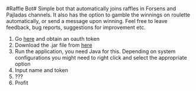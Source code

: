 #Raffle Bot#
Simple bot that automatically joins raffles in Forsens and Pajladas channels. It also has the option to gamble the winnings on roulette automatically, or send a message upon winning. Feel free to leave feedback, bug reports, suggestions for improvement etc.

1. Go [here](https://twitchapps.com/tmi/) and obtain an oauth token
2. Download the .jar file from [here](https://github.com/SebMik/RaffleBot/releases/tag/v0.8.1)
3. Run the application, you need Java for this. Depending on system configurations you might need to right click and select the appropriate option
4. Input name and token
5. ???
6. Profit
